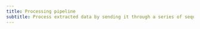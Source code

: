 ```yaml
---
title: Processing pipeline
subtitle: Process extracted data by sending it through a series of sequential steps.
---
```

